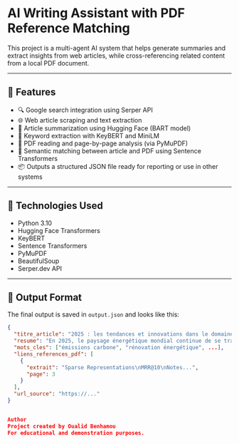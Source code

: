 # AI Writing Assistant with PDF Reference Matching

This project is a multi-agent AI system that helps generate summaries and extract insights from web articles, while cross-referencing related content from a local PDF document.

---

## 🚀 Features

- 🔍 Google search integration using Serper API
- 🌐 Web article scraping and text extraction
- 📝 Article summarization using Hugging Face (BART model)
- 🧠 Keyword extraction with KeyBERT and MiniLM
- 📄 PDF reading and page-by-page analysis (via PyMuPDF)
- 🔗 Semantic matching between article and PDF using Sentence Transformers
- 📦 Outputs a structured JSON file ready for reporting or use in other systems

---

## 🧰 Technologies Used

- Python 3.10
- Hugging Face Transformers
- KeyBERT
- Sentence Transformers
- PyMuPDF
- BeautifulSoup
- Serper.dev API

---

## 📂 Output Format

The final output is saved in `output.json` and looks like this:

```json
{
  "titre_article": "2025 : les tendances et innovations dans le domaine de l'énergie",
  "resume": "En 2025, le paysage énergétique mondial continue de se transformer...",
  "mots_cles": ["émissions carbone", "rénovation énergétique", ...],
  "liens_references_pdf": [
    {
      "extrait": "Sparse Representations\nMRR@10\nNotes...",
      "page": 3
    }
  ],
  "url_source": "https://..."
}


Author
Project created by Oualid Benhamou
For educational and demonstration purposes.